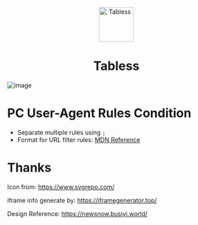 <div align="center"><img src="https://github.com/user-attachments/assets/1aa0eb92-29f7-4d12-a672-6c1f11e01a1c" alt="Tabless"  style="height: 80px; width: 80px;">
</div>
<h1 align="center">Tabless</h1>

![image](https://github.com/user-attachments/assets/bddc0768-42c6-41a0-8985-59b1c986f541)

# PC User-Agent Rules Condition
- Separate multiple rules using `;`
- Format for URL filter rules: [MDN Reference](https://developer.mozilla.org/docs/Mozilla/Add-ons/WebExtensions/API/declarativeNetRequest/RuleCondition#urlfilter)

# Thanks
Icon from: https://www.svgrepo.com/

iframe info generate by: https://iframegenerator.top/

Design Reference: https://newsnow.busiyi.world/


